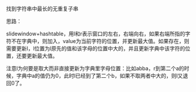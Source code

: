 找到字符串中最长的无重复子串

思路：

slidewindow+hashtable，用l和r表示窗口的左右，右端向右，如果右端所指的字符不在字典中，则加入，value为当前字符的位置，并更新最大值。如果存在，则需要更新l，l位置为l原先的值和该字母的位置中大的，并且更新字典中该字符的位置，还要更新最大值。

注意l为何要是取大而非直接更新为字典里字母位置：比如abba，r到第二个a的时候，字典中a的值仍为0，此时l已经到了第二个b，如果不取两者中大的，则l又退回0了。